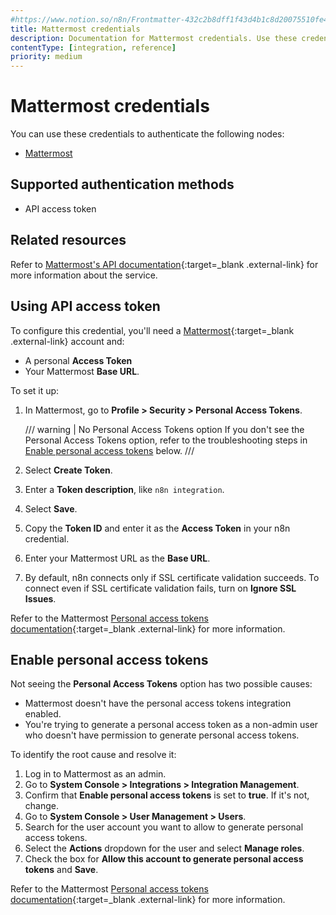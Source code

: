 ```yaml
---
#https://www.notion.so/n8n/Frontmatter-432c2b8dff1f43d4b1c8d20075510fe4
title: Mattermost credentials
description: Documentation for Mattermost credentials. Use these credentials to authenticate Mattermost in n8n, a workflow automation platform.
contentType: [integration, reference]
priority: medium
---
```


# Mattermost credentials

You can use these credentials to authenticate the following nodes:

- [Mattermost](/integrations/builtin/app-nodes/n8n-nodes-base.mattermost/)

## Supported authentication methods

- API access token

## Related resources

Refer to [Mattermost's API documentation](https://api.mattermost.com/){:target=_blank .external-link} for more information about the service.

## Using API access token

To configure this credential, you'll need a [Mattermost](https://www.mattermost.com/){:target=_blank .external-link} account and:

- A personal **Access Token**
- Your Mattermost **Base URL**.

To set it up:

1. In Mattermost, go to **Profile > Security > Personal Access Tokens**.

    /// warning | No Personal Access Tokens option
    If you don't see the Personal Access Tokens option, refer to the troubleshooting steps in [Enable personal access tokens](#enable-personal-access-tokens) below.
    ///

2. Select **Create Token**.
3. Enter a **Token description**, like `n8n integration`.
4. Select **Save**.
5. Copy the **Token ID** and enter it as the **Access Token** in your n8n credential.
6. Enter your Mattermost URL as the **Base URL**.
7. By default, n8n connects only if SSL certificate validation succeeds. To connect even if SSL certificate validation fails, turn on **Ignore SSL Issues**.

Refer to the Mattermost [Personal access tokens documentation](https://developers.mattermost.com/integrate/reference/personal-access-token/){:target=_blank .external-link} for more information.

## Enable personal access tokens

Not seeing the **Personal Access Tokens** option has two possible causes:

- Mattermost doesn't have the personal access tokens integration enabled.
- You're trying to generate a personal access token as a non-admin user who doesn't have permission to generate personal access tokens.

To identify the root cause and resolve it:

1. Log in to Mattermost as an admin.
2. Go to **System Console > Integrations > Integration Management**.
3. Confirm that **Enable personal access tokens** is set to **true**. If it's not, change.
4. Go to **System Console > User Management > Users**.
5. Search for the user account you want to allow to generate personal access tokens.
6. Select the **Actions** dropdown for the user and select **Manage roles**.
7. Check the box for **Allow this account to generate personal access tokens** and **Save**.

Refer to the Mattermost [Personal access tokens documentation](https://developers.mattermost.com/integrate/reference/personal-access-token/){:target=_blank .external-link} for more information.
